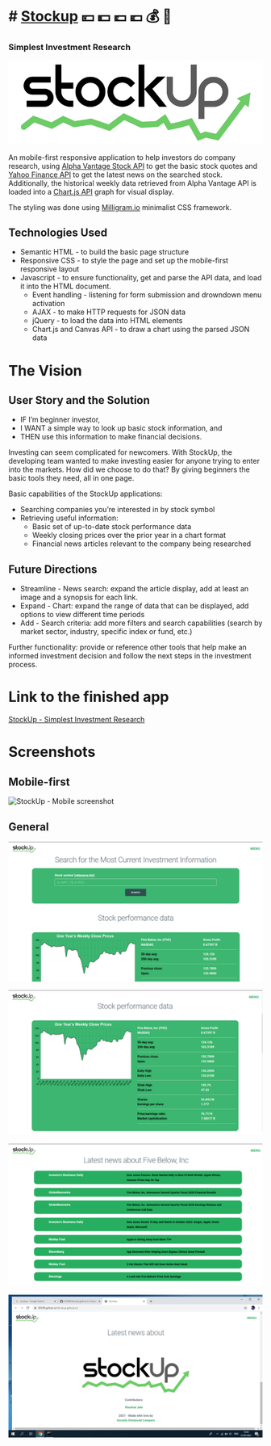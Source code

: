 # # [Stockup](https://85599.github.io/Stockup.github.io/) :yen: :dollar: :pound: :euro: :moneybag: :money_with_wings:

### Simplest Investment Research

![StockUp Logo](./assets/stockuplogo-sm.png)

An mobile-first responsive application to help investors do company research, using [Alpha Vantage Stock API](https://www.alphavantage.co/) to get the basic stock quotes and [Yahoo Finance API](https://rapidapi.com/apidojo/api/yahoo-finance1/endpoints) to get the latest news on the searched stock. Additionally, the historical weekly data retrieved from Alpha Vantage API is loaded into a [Chart.js API](https://chartjs.org/) graph for visual display. 

The styling was done using [Milligram.io](https://milligram.io) minimalist CSS framework. 

## Technologies Used

* Semantic HTML - to build the basic page structure
* Responsive CSS - to style the page and set up the mobile-first responsive layout
* Javascript - to ensure functionality, get and parse the API data, and load it into the HTML document.
    * Event handling - listening for form submission and drowndown menu activation
    * AJAX - to make HTTP requests for JSON data
    * jQuery - to load the data into HTML elements 
    * Chart.js and Canvas API - to draw a chart using the parsed JSON data

# The Vision

## User Story and the Solution

- IF I’m beginner investor, 
- I WANT a simple way to look up basic stock information, and
- THEN use this information to make financial decisions.

Investing can seem complicated for newcomers. With StockUp, the developing team wanted to make investing easier for anyone trying to enter into the markets. How did we choose to do that? By giving beginners the basic tools they need, all in one page.

Basic capabilities of the StockUp applications: 
* Searching companies you’re interested in by stock symbol
* Retrieving useful information:
    * Basic set of up-to-date stock performance data
    * Weekly closing prices over the prior year in a chart format
    * Financial news articles relevant to the company being researched

## Future Directions

* Streamline - News search: expand the article display, add at least an image and a synopsis for each link.
* Expand - Chart: expand the range of data that can be displayed, add options to view different time periods
* Add - Search criteria: add more filters and search capabilities (search by market sector, industry, specific index or fund, etc.)

Further functionality: provide or reference other tools that help make an informed investment decision and follow the next steps in the investment process. 

# Link to the finished app

[StockUp - Simplest Investment Research](https://85599.github.io/Stockup.github.io/)

# Screenshots

## Mobile-first

![StockUp - Mobile screenshot](https://github.com/85599/Stockup.github.io/blob/master/assets/stockUp-mobile-screenshot.png)

## General

![StockUp - section 1: Search](./assets/stockUp-screenshot-01.png)

![StockUp - section 2: Charts](./assets/stockUp-screenshot-02.png)

![StockUp - section 3: News](./assets/stockUp-screenshot-03.png)

![StockUp - section 4: Contacts](./assets/stockUp-screenshot-04.png)

